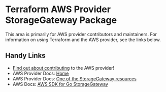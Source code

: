 # Terraform AWS Provider StorageGateway Package

This area is primarily for AWS provider contributors and maintainers. For information on _using_ Terraform and the AWS provider, see the links below.


## Handy Links

* [Find out about contributing](https://hashicorp.github.io/terraform-provider-aws/#contribute) to the AWS provider!
* AWS Provider Docs: [Home](https://registry.terraform.io/providers/hashicorp/aws/latest/docs)
* AWS Provider Docs: [One of the StorageGateway resources](https://registry.terraform.io/providers/hashicorp/aws/latest/docs/resources/storagegateway_cache)
* AWS Docs: [AWS SDK for Go StorageGateway](https://docs.aws.amazon.com/sdk-for-go/api/service/storagegateway/)
